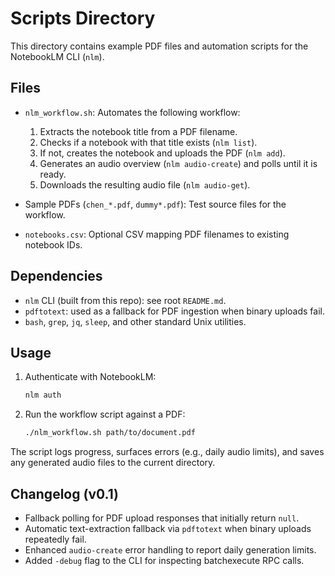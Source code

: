  # Scripts Directory

 This directory contains example PDF files and automation scripts for the NotebookLM CLI (`nlm`).

 ## Files
 - `nlm_workflow.sh`: Automates the following workflow:
   1. Extracts the notebook title from a PDF filename.
   2. Checks if a notebook with that title exists (`nlm list`).
   3. If not, creates the notebook and uploads the PDF (`nlm add`).
   4. Generates an audio overview (`nlm audio-create`) and polls until it is ready.
   5. Downloads the resulting audio file (`nlm audio-get`).

 - Sample PDFs (`chen_*.pdf`, `dummy*.pdf`): Test source files for the workflow.
 - `notebooks.csv`: Optional CSV mapping PDF filenames to existing notebook IDs.

 ## Dependencies
 - `nlm` CLI (built from this repo): see root `README.md`.
 - `pdftotext`: used as a fallback for PDF ingestion when binary uploads fail.
 - `bash`, `grep`, `jq`, `sleep`, and other standard Unix utilities.

 ## Usage

 1. Authenticate with NotebookLM:
    ```bash
    nlm auth
    ```
 2. Run the workflow script against a PDF:
    ```bash
    ./nlm_workflow.sh path/to/document.pdf
    ```

 The script logs progress, surfaces errors (e.g., daily audio limits), and saves any generated audio files to the current directory.

 ## Changelog (v0.1)
 - Fallback polling for PDF upload responses that initially return `null`.
 - Automatic text-extraction fallback via `pdftotext` when binary uploads repeatedly fail.
 - Enhanced `audio-create` error handling to report daily generation limits.
 - Added `-debug` flag to the CLI for inspecting batchexecute RPC calls.